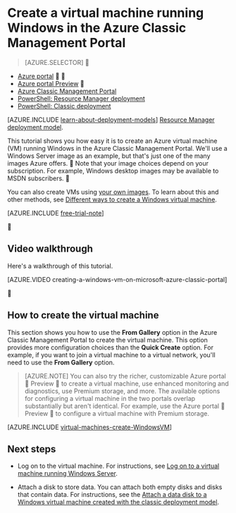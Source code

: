 <properties
	pageTitle="Create a VM running Windows in the Classic Management Portal | Azure"
	description="Create a Windows virtual machine in the Azure Classic Management Portal."
	services="virtual-machines-windows"
	documentationCenter=""
	authors="cynthn"
	manager="timlt"
	editor=""
	tags="azure-service-management"/>

<tags
	ms.service="virtual-machines-windows"
	ms.date="04/19/2016"
	wacn.date=""/>

# Create a virtual machine running Windows in the Azure Classic Management Portal

> [AZURE.SELECTOR]

- [Azure portal](/documentation/articles/virtual-machines-windows-hero-tutorial/)


- [Azure portal Preview](/documentation/articles/virtual-machines-windows-hero-tutorial/)

- [Azure Classic Management Portal](/documentation/articles/virtual-machines-windows-classic-tutorial/)
- [PowerShell: Resource Manager deployment](/documentation/articles/virtual-machines-windows-ps-manage/)
- [PowerShell: Classic deployment](/documentation/articles/virtual-machines-windows-classic-create-powershell/)

<!-- HHTML comment in to break between the selector and the note in the include below-->

[AZURE.INCLUDE [learn-about-deployment-models](../includes/learn-about-deployment-models-classic-include.md)] [Resource Manager deployment model](/documentation/articles/virtual-machines-windows-hero-tutorial/).

This tutorial shows you how easy it is to create an Azure virtual machine (VM) running Windows in the Azure Classic Management Portal. We'll use a Windows Server image as an example, but that's just one of the many images Azure offers.  Note that your image choices depend on your subscription. For example, Windows desktop images may be available to MSDN subscribers. 

You can also create VMs using [your own images](/documentation/articles/virtual-machines-windows-classic-createupload-vhd/). To learn about this and other methods, see [Different ways to create a Windows virtual machine](/documentation/articles/virtual-machines-windows-creation-choices/).

[AZURE.INCLUDE [free-trial-note](../includes/free-trial-note.md)]


## Video walkthrough

Here's a walkthrough of this tutorial.

[AZURE.VIDEO creating-a-windows-vm-on-microsoft-azure-classic-portal]


## <a id="createvirtualmachine"> </a>How to create the virtual machine

This section shows you how to use the **From Gallery** option in the Azure Classic Management Portal to create the virtual machine. This option provides more configuration choices than the **Quick Create** option. For example, if you want to join a virtual machine to a virtual network, you'll need to use the **From Gallery** option.

> [AZURE.NOTE] You can also try the richer, customizable Azure portal  Preview  to create a virtual machine, use enhanced monitoring and diagnostics, use Premium storage, and more. The available options for configuring a virtual machine in the two portals overlap substantially but aren't identical. For example, use the Azure portal  Preview  to configure a virtual machine with Premium storage.

[AZURE.INCLUDE [virtual-machines-create-WindowsVM](../includes/virtual-machines-create-windowsvm.md)]

## Next steps

- Log on to the virtual machine. For instructions, see [Log on to a virtual machine running Windows Server](/documentation/articles/virtual-machines-windows-classic-connect-logon/).

- Attach a disk to store data. You can attach both empty disks and disks that contain data. For instructions, see the [Attach a data disk to a Windows virtual machine created with the classic deployment model](/documentation/articles/virtual-machines-windows-classic-attach-disk/).
